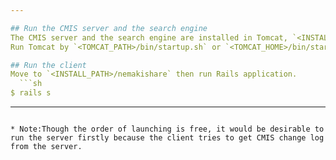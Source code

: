 ```yaml
---

## Run the CMIS server and the search engine
The CMIS server and the search engine are installed in Tomcat, `<INSTALL_PATH>/apache-tomcat-7.x.xx`.  
Run Tomcat by `<TOMCAT_PATH>/bin/startup.sh` or `<TOMCAT_HOME>/bin/startup.bat`.

## Run the client
Move to `<INSTALL_PATH>/nemakishare` then run Rails application.  
  ```sh
$ rails s
```

---
```

* Note:Though the order of launching is free, it would be desirable to run the server firstly because the client tries to get CMIS change log from the server.
